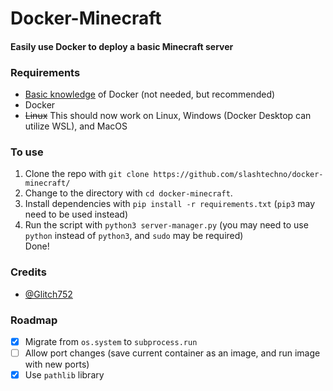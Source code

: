 # Docker-Minecraft
#### Easily use Docker to deploy a basic Minecraft server  
### Requirements
* [Basic knowledge](https://www.youtube.com/watch?v=eGz9DS-aIeY) of Docker (not needed, but recommended)
* Docker
* ~~Linux~~ This should now work on Linux, Windows (Docker Desktop can utilize WSL), and MacOS

### To use  
1. Clone the repo with `git clone https://github.com/slashtechno/docker-minecraft/`
2. Change to the directory with `cd docker-minecraft`. 
3. Install dependencies with `pip install -r requirements.txt` (`pip3` may need to be used instead)  
4. Run the script with `python3 server-manager.py` (you may need to use `python` instead of `python3`, and `sudo` may be required)  
Done!  
### Credits  
* [@Glitch752](https://github.com/glitch752)

### Roadmap  
- [X] Migrate from `os.system` to `subprocess.run` 
- [ ] Allow port changes (save current container as an image, and run image with new ports)
- [X] Use `pathlib` library

